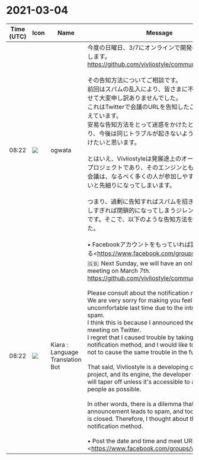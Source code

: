 # 2021-03-04

|Time (UTC)|Icon|Name|Message|
|---|---|---|---|
|08:22|![](https://avatars.slack-edge.com/2019-11-22/845042642576_070441337abaca9fb7b3_72.png)|ogwata|今度の日曜日、3/7にオンラインで開発者会議を開催します。<br><https://github.com/vivliostyle/community/issues/85><br><br>その告知方法についてご相談です。<br>前回はスパムの乱入により、皆さまに不快な思いをさせて大変申し訳ありませんでした。<br>これはTwitterで会議のURLを告知したことが原因と考えています。<br>安易な告知方法をとって迷惑をかけたと反省しており、今後は同じトラブルが起きないよう、厳に気をつけたいと思います。<br><br>とはいえ、Vivliostyleは発展途上のオープンソース・プロジェクトであり、そのエンジンとも言える開発者会議は、なるべく多くの人が参加しやすいようにしないと先細りになってしまいます。<br><br>つまり、過剰に告知すればスパムを招き、安全を優先しすぎれば閉鎖的になってしまうジレンマがあるわけです。そこで、以下のような告知方法を考えてみました。<br><br>• Facebookアカウントをもっていれば誰でも見られる<https://www.facebook.com/groups/vivliostyle|FacebookのVivliostyleグループ>で、開催日時とmeetのURLを掲載する<br>• その記事のURLをTwitterで告知する<br>Twitterを使えば、膨大な人にリーチできます。その一方で、Twitter上から “meet.google” で検索すると、Google meetのurlを含んだツィートがたくさんヒットします。おそらく先日の乱入者たちも、このお手軽な手法で私達の会議のURLを知ったと思われます。<br><br>ということは、Twitterでの告知は開催日時にとどめ、URLは別のアカウントが必要な別メディアで告知することにすれば、すくなくとも先日のようなイージーな乱入は防げると思われます。<br><br>いかがでしょうか。どうか皆さんのご意見を聞かせてください。<br><br>（アカウントがなくてもアクセスできる<https://www.facebook.com/vivliostyle|Facebookのフォーラム>もあるのですが、ちょっとだけ安全側に寄せてみました）<br><blockquote>Vivliostyle Project Community <https://vivliostyle.org> — for better styling on web, ebooks and print books with open web standards. CSS for typesetting!...</blockquote><br><blockquote>Log into Facebook to start sharing and connecting with your friends, family, and people you know.</blockquote><br><blockquote>• Meeting Log<br><br>*Agenda*<br>*CLI*<br><br>• 複数のテーマを適用する機能の提案 <https://github.com/vivliostyle/vivliostyle-cli/issues/143#issue-816111788|vivliostyle/vivliostyle-cli#143 (comment)> について<br>    • そもそもニーズがあるのか<br>    • 導入することで発生する問題が無いか<br>    • ...etc<br>    • 「簡単なものですがデモ(5分ぐらい)も可能です。」by <https://github.com/AyumuTakai|@AyumuTakai><br><br>*VFM*<br><br>• 進捗報告 <https://github.com/vivliostyle/vfm/issues/49|Issues to be implemented as v1.0 · Issue #49 · vivliostyle/vfm><br><br>*Pub*<br><br>• 業務文書の作成・編集にVivliostyle Pubのパブリックベータを利用する案件について報告<br>    • センターでVivliostyle Pubで作成した文書を複数の遠隔地に配信し、各ユーザはVivliostyle Viewerで閲覧するイメージ<br>    • 当方の業務はスタイルシートやテンプレートの作成、GitHub他の設定、保守サポート<br>    • 基本的に <https://github.com/ogwata|@ogwata> と<https://github.com/MurakamiShinyu|@MurakamiShinyu> だけで対応予定だが、コントリビュータに助力をお願いする可能性も<br>    • 9月末にはベータでよいからVivliostyle Pubを使えるように言われているが、それは可能か？<br><br>*その他*<br><br>• 「Vivliostyle ユーザーと開発者の集い 2021春」の開催について<br><br>*Members*<br><br>• <https://github.com/MurakamiShinyu|@MurakamiShinyu><br>• <https://github.com/ogwata|@ogwata><br>• <https://github.com/spring-raining|@spring-raining><br>• <https://github.com/yamasy1549|@yamasy1549><br>• <https://github.com/takanakahiko|@takanakahiko><br>• <https://github.com/AyumuTakai|@AyumuTakai><br>• <https://github.com/akabekobeko|@akabekobeko> (Scribe)</blockquote>|
|08:22|![](https://avatars.slack-edge.com/2021-03-01/1807880975282_5c8ad89e782096649baa_72.png)|Kiara : Language Translation Bot|🇬🇧: Next Sunday, we will have an online developer meeting on March 7th.<br><https://github.com/vivliostyle/community/issues/85><br><br>Please consult about the notification method.<br>We are very sorry for making you feel uncomfortable last time due to the intrusion of spam.<br>I think this is because I announced the URL of the meeting on Twitter.<br>I regret that I caused trouble by taking an easy notification method, and I would like to be careful not to cause the same trouble in the future.<br><br>That said, Vivliostyle is a developing open source project, and its engine, the developer conference, will taper off unless it's accessible to as many people as possible.<br><br>In other words, there is a dilemma that over-announcement leads to spam, and too much safety is closed. Therefore, I thought about the following notification method.<br><br>• Post the date and time and meet URL on <https://www.facebook.com/groups/vivliostyle | Facebook Vivliostyle Group>, which anyone with a Facebook account can see.<br>• Announce the URL of the article on Twitter<br>With Twitter, you can reach a huge number of people. On the other hand, if you search for “meet.google” on Twitter, you will find many tweets that include the Google meet url. Perhaps the other day's intruders also learned the URL of our meeting in this handy way.<br><br>This means that if you only announce on Twitter at the date and time of the event and announce the URL in another media that requires another account, at least you can prevent the easy intrusion like the other day.<br><br>What do you think. Please let us know what you think.<br><br>(There is also a <https://www.facebook.com/vivliostyle | Facebook forum> that you can access without an account, but I tried to put it on the safe side a little)|
